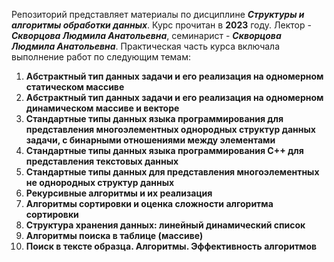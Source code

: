 Репозиторий представляет материалы по дисциплине ***Структуры и алгоритмы обработки данных***. Курс прочитан в **2023** году. Лектор - ***Скворцова Людмила Анатольевна***, семинарист - ***Скворцова Людмила Анатольевна***.
Практическая часть курса включала выполнение работ по следующим темам:
1. **Абстрактный тип данных задачи и его реализация на одномерном статическом массиве**
2. **Абстрактный тип данных задачи и его реализация на одномерном динамическом массиве и векторе**
3. **Стандартные типы данных языка программирования для представления многоэлементных однородных структур данных задачи, с бинарными отношениями между элементами**
4. **Стандартные типы данных языка программирования С++ для представления текстовых данных**
5. **Стандартные типы данных для представления многоэлементных не однородных структур данных**
6. **Рекурсивные алгоритмы и их реализация**
7. **Алгоритмы сортировки и оценка сложности алгоритма сортировки**
8. **Структура хранения данных: линейный динамический список**
9. **Алгоритмы поиска в таблице (массиве)**
10. **Поиск в тексте образца. Алгоритмы. Эффективность алгоритмов**
